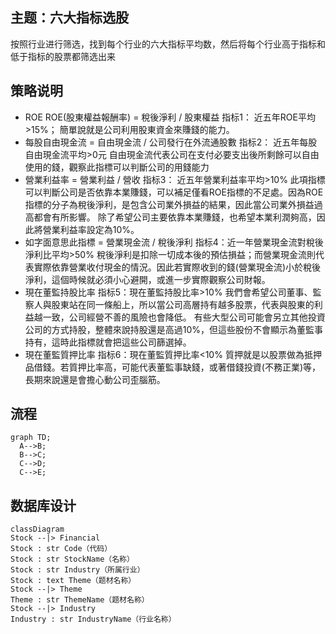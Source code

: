 ## 主题：六大指标选股
按照行业进行筛选，找到每个行业的六大指标平均数，然后将每个行业高于指标和低于指标的股票都筛选出来

## 策略说明

* ROE ROE(股東權益報酬率) = 稅後淨利 / 股東權益
指标1： 近五年ROE平均>15%；
簡單說就是公司利用股東資金來賺錢的能力。 
* 每股自由現金流 = 自由現金流 / 公司發行在外流通股數
指标2： 近五年每股自由現金流平均>0元 
自由現金流代表公司在支付必要支出後所剩餘可以自由使用的錢，觀察此指標可以判斷公司的用錢能力 
* 營業利益率 = 營業利益 / 營收
指标3： 近五年營業利益率平均>10%
此項指標可以判斷公司是否依靠本業賺錢，可以補足僅看ROE指標的不足處。因為ROE指標的分子為稅後淨利，是包含公司業外損益的結果，因此當公司業外損益過高都會有所影響。 
除了希望公司主要依靠本業賺錢，也希望本業利潤夠高，因此將營業利益率設定為10%。 
* 如字面意思此指標 = 營業現金流 / 稅後淨利 
指标4：近一年營業現金流對稅後淨利比平均>50%
稅後淨利是扣除一切成本後的預估損益；而營業現金流則代表實際依靠營業收付現金的情況。因此若實際收到的錢(營業現金流)小於稅後淨利，這個時候就必須小心避開，或進一步實際觀察公司財報。 
* 現在董監持股比率
指标5：現在董監持股比率>10%
我們會希望公司董事、監察人與股東站在同一條船上，所以當公司高層持有越多股票，代表與股東的利益越一致，公司經營不善的風險也會降低。
有些大型公司可能會另立其他投資公司的方式持股，整體來說持股還是高過10%，但這些股份不會顯示為董監事持有，這時此指標就會把這些公司篩選掉。 
* 現在董監質押比率
指标6：現在董監質押比率<10%
質押就是以股票做為抵押品借錢。若質押比率高，可能代表董監事缺錢，或著借錢投資(不務正業)等，長期來說還是會擔心動公司歪腦筋。 


## 流程
```mermaid
graph TD;
  A-->B;
  B-->C;
  C-->D;
  C-->E;
  ```
  

## 数据库设计
```mermaid
classDiagram
Stock --|> Financial
Stock : str Code（代码）
Stock : str StockName（名称）
Stock : str Industry（所属行业）
Stock : text Theme（题材名称）
Stock --|> Theme
Theme : str ThemeName（题材名称）
Stock --|> Industry
Industry : str IndustryName（行业名称）
```

